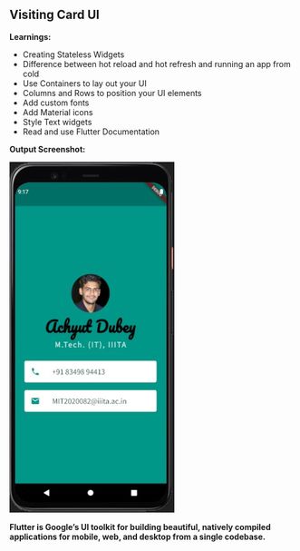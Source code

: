 ## Visiting Card UI

**Learnings:**
- Creating Stateless Widgets
- Difference between hot reload and hot refresh and running an app from cold
- Use Containers to lay out your UI
- Columns and Rows to position your UI elements
- Add custom fonts
- Add Material icons
- Style Text widgets
- Read and use Flutter Documentation


**Output Screenshot:**

<img src="images/screenshot.jpeg" height="618" width="291">

**Flutter is Google’s UI toolkit for building beautiful, natively compiled applications for mobile, web, and desktop from a single codebase.**
